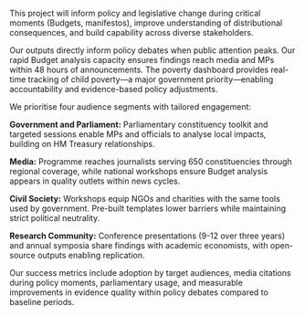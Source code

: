 <!-- D) Outcomes and Influence -->
<!-- Maximum 300 words -->

<!--
IMPACT TYPES TO SELECT IN FORM (do not copy):
☑ Informing change to policies, systems or legislation
☑ Improving or advancing understanding or awareness of an issue
☑ Providing opportunity and building capability
-->

This project will inform policy and legislative change during critical moments (Budgets, manifestos), improve understanding of distributional consequences, and build capability across diverse stakeholders.

Our outputs directly inform policy debates when public attention peaks. Our rapid Budget analysis capacity ensures findings reach media and MPs within 48 hours of announcements. The poverty dashboard provides real-time tracking of child poverty—a major government priority—enabling accountability and evidence-based policy adjustments.

We prioritise four audience segments with tailored engagement:

**Government and Parliament:** Parliamentary constituency toolkit and targeted sessions enable MPs and officials to analyse local impacts, building on HM Treasury relationships.

**Media:** Programme reaches journalists serving 650 constituencies through regional coverage, while national workshops ensure Budget analysis appears in quality outlets within news cycles.

**Civil Society:** Workshops equip NGOs and charities with the same tools used by government. Pre-built templates lower barriers while maintaining strict political neutrality.

**Research Community:** Conference presentations (9-12 over three years) and annual symposia share findings with academic economists, with open-source outputs enabling replication.

Our success metrics include adoption by target audiences, media citations during policy moments, parliamentary usage, and measurable improvements in evidence quality within policy debates compared to baseline periods.
